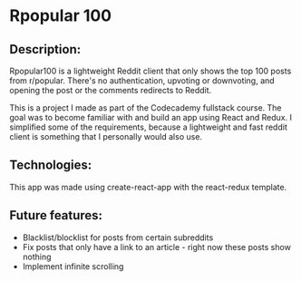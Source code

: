 # Rpopular 100


## Description:

Rpopular100 is a lightweight Reddit client that only shows the top 100 posts from r/popular. There's no authentication, upvoting or downvoting, and opening the post or the comments redirects to Reddit.

This is a project I made as part of the Codecademy fullstack course. The goal was to become familiar with and build an app using React and Redux. I simplified some of the requirements, because a lightweight and fast reddit client is something that I personally would also use.

## Technologies:

This app was made using create-react-app with the react-redux template. 

## Future features:

- Blacklist/blocklist for posts from certain subreddits
- Fix posts that only have a link to an article - right now these posts show nothing
- Implement infinite scrolling